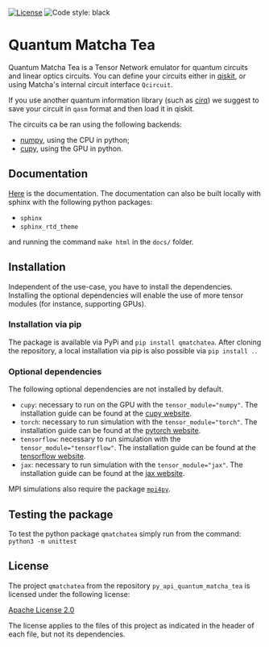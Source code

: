 [![License](https://img.shields.io/badge/License-Apache_2.0-blue.svg)](https://opensource.org/licenses/Apache-2.0)
![Code style: black](https://img.shields.io/badge/code%20style-black-000000.svg)

# Quantum Matcha Tea

Quantum Matcha Tea is a Tensor Network emulator for quantum circuits and linear optics circuits.
You can define your circuits either in [qiskit](https://github.com/Qiskit), or using Matcha's internal circuit interface `Qcircuit`.

If you use another quantum information library (such as [cirq](https://quantumai.google/cirq)) we suggest to save your circuit in `qasm`
format and then load it in qiskit.

The circuits ca be ran using the following backends:

- [numpy](https://numpy.org/), using the CPU in python;
- [cupy](https://cupy.dev/), using the GPU in python.

## Documentation

[Here](https://quantum_matcha_tea.baltig-pages.infn.it/py_api_quantum_matcha_tea) is the documentation.
The documentation can also be built locally with sphinx with the following python packages:

- `sphinx`
- `sphinx_rtd_theme`

and running the command `make html` in the `docs/` folder.

## Installation

Independent of the use-case, you have to install the dependencies. 
Installing the optional dependencies will enable the use of more 
tensor modules (for instance, supporting GPUs).

### Installation via pip

The package is available via PyPi and `pip install qmatchatea`.
After cloning the repository, a local installation via pip is
also possible via `pip install .`.

### Optional dependencies

The following optional dependencies are not installed by default.

- `cupy`: necessary to run on the GPU with the `tensor_module="numpy"`. The installation guide can be found
  at the [cupy website](https://docs.cupy.dev/en/stable/install.html).
- `torch`: necessary to run simulation with the `tensor_module="torch"`. The installation guide can be found
  at the [pytorch website](https://pytorch.org/get-started/locally/).
- `tensorflow`: necessary to run simulation with the `tensor_module="tensorflow"`. The installation guide can be found
  at the [tensorflow website](https://www.tensorflow.org/install).
- `jax`: necessary to run simulation with the `tensor_module="jax"`. The installation guide can be found
  at the [jax website](https://jax.readthedocs.io/en/latest/installation.html).

MPI simulations also require the package [`mpi4py`](https://mpi4py.readthedocs.io/en/stable/).

## Testing the package

To test the python package `qmatchatea` simply run from the command:
``
python3 -m unittest
``

## License

The project `qmatchatea` from the repository `py_api_quantum_matcha_tea`
is licensed under the following license:

[Apache License 2.0](LICENSE)

The license applies to the files of this project as indicated
in the header of each file, but not its dependencies.
